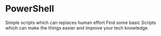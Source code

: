 # PowerShell
Simple scripts which can replaces human effort
Find some basic Scripts which can make the things easier and improve your tech knowledge.
